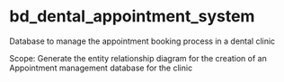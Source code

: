 # bd_dental_appointment_system
Database to manage the appointment booking process in a dental clinic

Scope:
Generate the entity relationship diagram for the creation of an Appointment management database for the clinic
